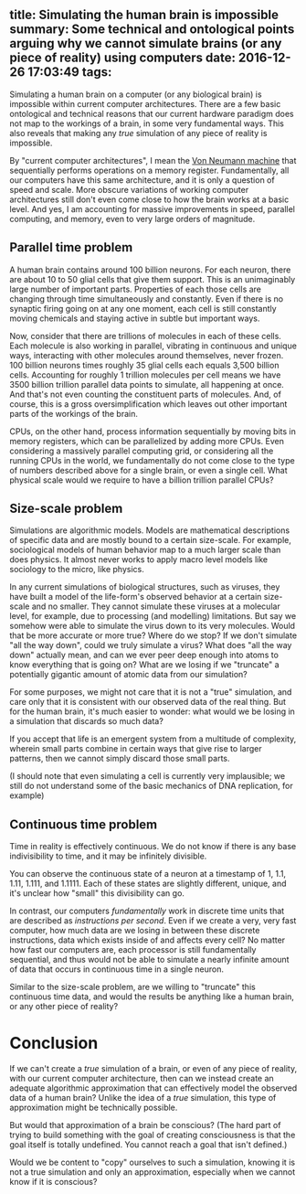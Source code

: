 title: Simulating the human brain is impossible
summary: Some technical and ontological points arguing why we cannot simulate brains (or any piece of reality) using computers
date: 2016-12-26 17:03:49
tags:
---

Simulating a human brain on a computer (or any biological brain) is impossible within current computer architectures. There are a few basic ontological and technical reasons that our current hardware paradigm does not map to the workings of a brain, in some very fundamental ways. This also reveals that making any _true_ simulation of any piece of reality is impossible.

By "current computer architectures", I mean the [Von Neumann machine](https://en.wikipedia.org/wiki/Von_Neumann_architecture) that sequentially performs operations on a memory register. Fundamentally, all our computers have this same architecture, and it is only a question of speed and scale. More obscure variations of working computer architectures still don't even come close to how the brain works at a basic level. And yes, I am accounting for massive improvements in speed, parallel computing, and memory, even to very large orders of magnitude.

## Parallel time problem

A human brain contains around 100 billion neurons. For each neuron, there are about 10 to 50 glial cells that give them support. This is an unimaginably large number of important parts. Properties of each those cells are changing through time simultaneously and constantly. Even if there is no synaptic firing going on at any one moment, each cell is still constantly moving chemicals and staying active in subtle but important ways.

Now, consider that there are trillions of molecules in each of these cells. Each molecule is also working in parallel, vibrating in continuous and unique ways, interacting with other molecules around themselves, never frozen. 100 billion neurons times roughly 35 glial cells each equals 3,500 billion cells. Accounting for roughly 1 trillion molecules per cell means we have 3500 billion trillion parallel data points to simulate, all happening at once. And that's not even counting the constituent parts of molecules. And, of course, this is a gross oversimplification which leaves out other important parts of the workings of the brain.

CPUs, on the other hand, process information sequentially by moving bits in memory registers, which can be parallelized by adding more CPUs. Even considering a massively parallel computing grid, or considering all the running CPUs in the world, we fundamentally do not come close to the type of numbers described above for a single brain, or even a single cell. What physical scale would we require to have a billion trillion parallel CPUs?

## Size-scale problem

Simulations are algorithmic models. Models are mathematical descriptions of specific data and are mostly bound to a certain size-scale. For example, sociological models of human behavior map to a much larger scale than does physics. It almost never works to apply macro level models like sociology to the micro, like physics.

In any current simulations of biological structures, such as viruses, they have built a model of the life-form's observed behavior at a certain size-scale and no smaller. They cannot simulate these viruses at a molecular level, for example, due to processing (and modelling) limitations. But say we somehow were able to simulate the virus down to its very molecules. Would that be more accurate or more true? Where do we stop? If we don't simulate "all the way down", could we truly simulate a virus? What does "all the way down" actually mean, and can we ever peer deep enough into atoms to know everything that is going on? What are we losing if we "truncate" a potentially gigantic amount of atomic data from our simulation?

For some purposes, we might not care that it is not a "true" simulation, and care only that it is consistent with our observed data of the real thing. But for the human brain, it's much easier to wonder: what would we be losing in a simulation that discards so much data?

If you accept that life is an emergent system from a multitude of complexity, wherein small parts combine in certain ways that give rise to larger patterns, then we cannot simply discard those small parts.

(I should note that even simulating a cell is currently very implausible; we still do not understand some of the basic mechanics of DNA replication, for example)

## Continuous time problem

Time in reality is effectively continuous. We do not know if there is any base indivisibility to time, and it may be infinitely divisible.

You can observe the continuous state of a neuron at a timestamp of 1, 1.1, 1.11, 1.111, and 1.1111. Each of these states are slightly different, unique, and it's unclear how "small" this divisibility can go.

In contrast, our computers _fundamentally_ work in discrete time units that are described as _instructions per second_. Even if we create a very, very fast computer, how much data are we losing in between these discrete instructions, data which exists inside of and affects every cell? No matter how fast our computers are, each processor is still fundamentally sequential, and thus would not be able to simulate a nearly infinite amount of data that occurs in continuous time in a single neuron.

Similar to the size-scale problem, are we willing to "truncate" this continuous time data, and would the results be anything like a human brain, or any other piece of reality?


# Conclusion

If we can't create a _true_ simulation of a brain, or even of any piece of reality, with our current computer architecture, then can we instead create an adequate algorithmic approximation that can effectively model the observed data of a human brain? Unlike the idea of a _true_ simulation, this type of approximation might be technically possible.

But would that approximation of a brain be conscious? 
(The hard part of trying to build something with the goal of creating consciousness is that the goal itself is totally undefined. You cannot reach a goal that isn't defined.)

Would we be content to "copy" ourselves to such a simulation, knowing it is not a true simulation and only an approximation, especially when we cannot know if it is conscious?

